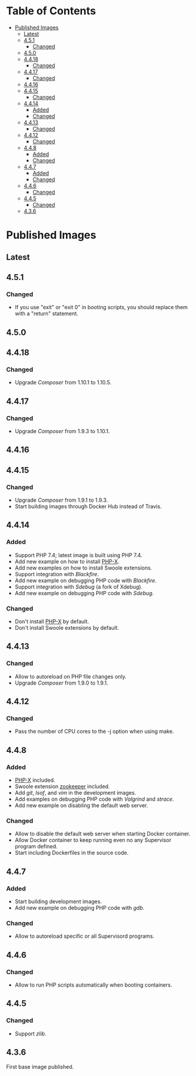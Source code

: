 Table of Contents
=================

   * [Published Images](#published-images)
      * [Latest](#latest)
      * [4.5.1](#451)
         * [Changed](#changed)
      * [4.5.0](#450)
      * [4.4.18](#4418)
         * [Changed](#changed-1)
      * [4.4.17](#4417)
         * [Changed](#changed-2)
      * [4.4.16](#4416)
      * [4.4.15](#4415)
         * [Changed](#changed-3)
      * [4.4.14](#4414)
         * [Added](#added)
         * [Changed](#changed-4)
      * [4.4.13](#4413)
         * [Changed](#changed-5)
      * [4.4.12](#4412)
         * [Changed](#changed-6)
      * [4.4.8](#448)
         * [Added](#added-1)
         * [Changed](#changed-7)
      * [4.4.7](#447)
         * [Added](#added-2)
         * [Changed](#changed-8)
      * [4.4.6](#446)
         * [Changed](#changed-9)
      * [4.4.5](#445)
         * [Changed](#changed-10)
      * [4.3.6](#436)

# Published Images

## Latest

## 4.5.1

### Changed
- If you use "exit" or "exit 0" in booting scripts, you should replace them with a "return" statement.

## 4.5.0

## 4.4.18

### Changed
- Upgrade _Composer_ from 1.10.1 to 1.10.5.

## 4.4.17

### Changed
- Upgrade _Composer_ from 1.9.3 to 1.10.1.

## 4.4.16

## 4.4.15

### Changed
- Upgrade _Composer_ from 1.9.1 to 1.9.3.
- Start building images through Docker Hub instead of Travis.

## 4.4.14

### Added
- Support PHP 7.4; latest image is built using PHP 7.4.
- Add new example on how to install [PHP-X](https://github.com/swoole/phpx).
- Add new examples on how to install Swoole extensions.
- Support integration with _Blackfire_.
- Add new example on debugging PHP code with _Blackfire_.
- Support integration with _Sdebug_ (a fork of Xdebug).
- Add new example on debugging PHP code with _Sdebug_.

### Changed
- Don't install [PHP-X](https://github.com/swoole/phpx) by default.
- Don't install Swoole extensions by default.

## 4.4.13

### Changed
- Allow to autoreload on PHP file changes only.
- Upgrade _Composer_ from 1.9.0 to 1.9.1.

## 4.4.12

### Changed
- Pass the number of CPU cores to the -j option when using make.

## 4.4.8

### Added
- [PHP-X](https://github.com/swoole/phpx) included.
- Swoole extension [zookeeper](https://github.com/swoole/ext-zookeeper) included.
- Add _git_, _lsof_, and _vim_ in the development images.
- Add examples on debugging PHP code with _Valgrind_ and _strace_.
- Add new example on disabling the default web server.

### Changed
- Allow to disable the default web server when starting Docker container.
- Allow Docker container to keep running even no any Supervisor program defined.
- Start including Dockerfiles in the source code.

## 4.4.7

### Added
- Start building development images.
- Add new example on debugging PHP code with _gdb_.

### Changed
- Allow to autoreload specific or all Supervisord programs.

## 4.4.6

### Changed
- Allow to run PHP scripts automatically when booting containers.

## 4.4.5

### Changed
- Support _zlib_.

## 4.3.6

First base image published.
